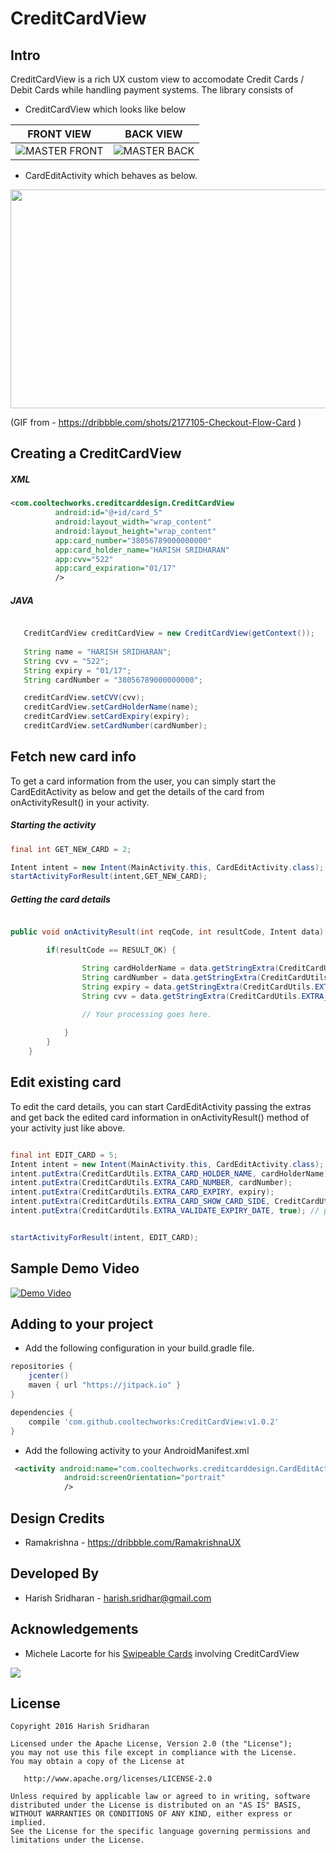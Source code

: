 # CreditCardView


Intro
------

CreditCardView is a rich UX custom view to accomodate Credit Cards / Debit Cards while handling payment systems.  The library consists of 

* CreditCardView which looks like below

|     FRONT VIEW                |        BACK VIEW              | 
| ----------------------------  | ----------------------------- | 
| ![MASTER FRONT][master_front] | ![MASTER BACK][master_back]   |

* CardEditActivity which behaves as below. 

<img src='https://d13yacurqjgara.cloudfront.net/users/484057/screenshots/2177105/checkout_generic.gif' width='600' height='350' />

(GIF from - <https://dribbble.com/shots/2177105-Checkout-Flow-Card> )



Creating a CreditCardView
--------------------------
##### XML
```xml
<com.cooltechworks.creditcarddesign.CreditCardView
          android:id="@+id/card_5"
          android:layout_width="wrap_content"
          android:layout_height="wrap_content"
          app:card_number="38056789000000000"
          app:card_holder_name="HARISH SRIDHARAN"
          app:cvv="522"
          app:card_expiration="01/17"
          />
```

##### JAVA

```java

   CreditCardView creditCardView = new CreditCardView(getContext());
   
   String name = "HARISH SRIDHARAN";
   String cvv = "522";
   String expiry = "01/17";
   String cardNumber = "38056789000000000";

   creditCardView.setCVV(cvv);
   creditCardView.setCardHolderName(name);
   creditCardView.setCardExpiry(expiry);
   creditCardView.setCardNumber(cardNumber);

```

Fetch new card info
---------------------

To get a card information from the user, you can simply start the CardEditActivity as below and get the details of the card
from onActivityResult() in your activity.

##### Starting the activity
```java
final int GET_NEW_CARD = 2;

Intent intent = new Intent(MainActivity.this, CardEditActivity.class);
startActivityForResult(intent,GET_NEW_CARD);
```

##### Getting the card details
```java

public void onActivityResult(int reqCode, int resultCode, Intent data) {

        if(resultCode == RESULT_OK) {

                String cardHolderName = data.getStringExtra(CreditCardUtils.EXTRA_CARD_HOLDER_NAME);
                String cardNumber = data.getStringExtra(CreditCardUtils.EXTRA_CARD_NUMBER);
                String expiry = data.getStringExtra(CreditCardUtils.EXTRA_CARD_EXPIRY);
                String cvv = data.getStringExtra(CreditCardUtils.EXTRA_CARD_CVV);
          
                // Your processing goes here.

            }
        }
    }
```


Edit existing card
------------------

To edit the card details, you can start CardEditActivity passing the extras and get back the edited card information in onActivityResult() method of your activity just like above.
```java

final int EDIT_CARD = 5;
Intent intent = new Intent(MainActivity.this, CardEditActivity.class);
intent.putExtra(CreditCardUtils.EXTRA_CARD_HOLDER_NAME, cardHolderName);
intent.putExtra(CreditCardUtils.EXTRA_CARD_NUMBER, cardNumber);
intent.putExtra(CreditCardUtils.EXTRA_CARD_EXPIRY, expiry);
intent.putExtra(CreditCardUtils.EXTRA_CARD_SHOW_CARD_SIDE, CreditCardUtils.CARD_SIDE_BACK);
intent.putExtra(CreditCardUtils.EXTRA_VALIDATE_EXPIRY_DATE, true); // pass "false" to discard expiry date validation.


startActivityForResult(intent, EDIT_CARD);
```

Sample Demo Video
------------------
[![Demo Video](https://cloud.githubusercontent.com/assets/13122232/13137455/25a15b6a-d647-11e5-90d0-5c410e6f64f7.png)](https://youtu.be/uPJr0WrO-X0 "CreditCardView Demo Video")


Adding to your project
------------------------

- Add the following configuration in your build.gradle file.

```gradle
repositories {
    jcenter()
    maven { url "https://jitpack.io" }
}

dependencies {
    compile 'com.github.cooltechworks:CreditCardView:v1.0.2'
}
```
- Add the following activity to your AndroidManifest.xml

```xml
 <activity android:name="com.cooltechworks.creditcarddesign.CardEditActivity"
            android:screenOrientation="portrait"
            />
```

Design Credits
--------------
* Ramakrishna - <https://dribbble.com/RamakrishnaUX>

Developed By
------------

* Harish Sridharan - <harish.sridhar@gmail.com>

Acknowledgements
----------------

* Michele Lacorte for his [Swipeable Cards][1] involving CreditCardView

<img src='https://camo.githubusercontent.com/34d3793e2e1c9d3def671d01704a2474c6dc103c/687474703a2f2f692e67697068792e636f6d2f336f726e6a514c4439354f737034716c6d382e676966'  />

License
--------
```
Copyright 2016 Harish Sridharan

Licensed under the Apache License, Version 2.0 (the "License");
you may not use this file except in compliance with the License.
You may obtain a copy of the License at

   http://www.apache.org/licenses/LICENSE-2.0

Unless required by applicable law or agreed to in writing, software
distributed under the License is distributed on an "AS IS" BASIS,
WITHOUT WARRANTIES OR CONDITIONS OF ANY KIND, either express or implied.
See the License for the specific language governing permissions and
limitations under the License.
```


[master_front]:https://cloud.githubusercontent.com/assets/13122232/12871102/8b681fae-cd8e-11e5-8831-7b1fc1970194.png
[master_back]:https://cloud.githubusercontent.com/assets/13122232/12871095/4ce9a234-cd8e-11e5-8c4e-384ce6874029.png
[visa_front]:https://cloud.githubusercontent.com/assets/13122232/12871145/b57f92f2-cd90-11e5-8f36-086b227d06c3.png
[amex_front]:https://cloud.githubusercontent.com/assets/13122232/12871146/c22cf74c-cd90-11e5-85e4-3ab45d50ba76.png
[amex_back]:https://cloud.githubusercontent.com/assets/13122232/12871156/3124d570-cd91-11e5-8b71-f333e46192bb.png
[visa_back]:https://cloud.githubusercontent.com/assets/13122232/12871157/31625b5c-cd91-11e5-87f7-f42a6404842b.png
[1]: https://github.com/michelelacorte/SwipeableCard



